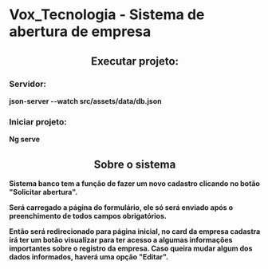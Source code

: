 # Vox_Tecnologia - Sistema de abertura de empresa

<h2 align="center"><b>Executar projeto:<b></h2>

<h3><b>Servidor:<b></h3>
<p>json-server --watch src/assets/data/db.json</p>

<h3><b>Iniciar projeto:</b></h3>
<p>Ng serve</p>

<h2 align="center">Sobre o sistema</h2>

 <p>Sistema banco tem a função de fazer um novo cadastro clicando no botão "Solicitar abertura".</p> 

 
 <p>Será carregado a página do formulário, ele só será enviado após o preenchimento de todos campos obrigatórios.</p>

 
<p>Então será redirecionado para página inicial, no card da empresa cadastra irá ter um botão visualizar para ter acesso a algumas informações importantes sobre o registro da empresa.
Caso queira mudar algum dos dados informados, haverá uma opção "Editar".</p>
